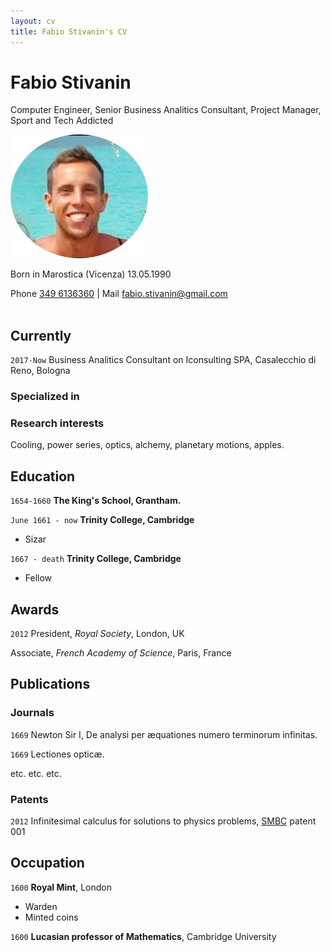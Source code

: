 ```yaml
---
layout: cv
title: Fabio Stivanin's CV
---
```

# Fabio Stivanin
Computer Engineer, Senior Business Analitics Consultant, Project Manager, Sport and Tech Addicted

![FabioStivanin](foto.jpg)

Born in Marostica (Vicenza) 13.05.1990
<div id="webaddress">
Phone <a href="3496136360">349 6136360</a>
|  Mail <a href="fabio.stivanin@gmail.com">fabio.stivanin@gmail.com</a>

<!-- github <a href="https://github.com/FabioStivanin">Github</a> -->

</div>

<br>

## Currently

`2017-Now`
Business Analitics Consultant on Iconsulting SPA, Casalecchio di Reno, Bologna

### Specialized in

<!--Laws of motion, gravitation, minting coins, disliking [Robert Hooke](http://en.wikipedia.org/wiki/Robert_Hooke)
--> 


### Research interests

Cooling, power series, optics, alchemy, planetary motions, apples.


## Education

`1654-1660`
__The King's School, Grantham.__

`June 1661 - now`
__Trinity College, Cambridge__

- Sizar

`1667 - death`
__Trinity College, Cambridge__

- Fellow



## Awards

`2012`
President, *Royal Society*, London, UK

Associate, *French Academy of Science*, Paris, France



## Publications

<!-- A list is also available [online](http://scholar.google.co.uk/citations?user=LTOTl0YAAAAJ) -->

### Journals

`1669`
Newton Sir I, De analysi per æquationes numero terminorum infinitas. 

`1669`
Lectiones opticæ.

etc. etc. etc.

### Patents

`2012`
Infinitesimal calculus for solutions to physics problems, [SMBC](http://www.techdirt.com/articles/20121011/09312820678/if-patents-had-been-around-time-newton.shtml) patent 001


## Occupation

`1600`
__Royal Mint__, London

- Warden
- Minted coins

`1600`
__Lucasian professor of Mathematics__, Cambridge University



<!-- ### Footer

Last updated: May 2013 -->

